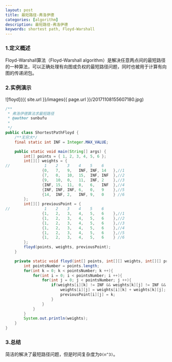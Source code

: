 ```yaml
---
layout: post
title: 最短路径-弗洛伊德
categories: [algorithm]
description: 最短路径-弗洛伊德
keywords: shortest path, Floyd-Warshall
---
```


### 1.定义概述
Floyd-Warshall算法（Floyd-Warshall algorithm）是解决任意两点间的最短路径的一种算法，可以正确处理有向图或负权的最短路径问题，同时也被用于计算有向图的传递闭包。
### 2.实例演示
![floyd]({{ site.url }}/images{{ page.url }}/20171108155607180.jpg)

```java
/**
 * 弗洛伊德算法求最短路径
 * @author sunbufu
 *
 */
public class ShortestPathFloyd {
	/**无穷大*/
	final static int INF = Integer.MAX_VALUE;

	public static void main(String[] args) {
		int[] points = { 1, 2, 3, 4, 5, 6 };
		int[][] weights = {
//				 1    2    3    4    5    6
				{0,   7,   9,   INF, INF, 14   },//1
				{7,   0,   10,  15,  INF, INF  },//2
				{9,   10,  0,   11,  INF, 2    },//3
				{INF, 15,  11,  0,   6,   INF  },//4
				{INF, INF, INF, 6,   0,   9    },//5
				{14,  INF, 2,   INF, 9,   0    } //6
		};
		int[][] previousPoint = {
//				 1    2    3    4    5    6
				{1,   2,   3,   4,   5,   6    },//1
				{1,   2,   3,   4,   5,   6    },//2
				{1,   2,   3,   4,   5,   6    },//3
				{1,   2,   3,   4,   5,   6    },//4
				{1,   2,   3,   4,   5,   6    },//5
				{1,   2,   3,   4,   5,   6    } //6
		};
		floyd(points, weights, previousPoint);
	}

	private static void floyd(int[] points, int[][] weights, int[][] previousPoint) {
		int pointsNumber = points.length;
		for(int k = 0; k < pointsNumber; k ++){
			for(int i = 0; i < pointsNumber; i ++){
				for(int j = 0; j < pointsNumber; j ++){
					if(weights[i][k] != INF && weights[k][j] != INF && (weights[i][k] + weights[k][j]) < weights[i][j]){
						weights[i][j] = weights[i][k] + weights[k][j];
						previousPoint[i][j] = k;
					}
				}
			}
		}
		System.out.println(weights);
	}
}
```

### 3.总结
简洁的解决了最短路径问题，但是时间复杂度为`O(n^3)`。